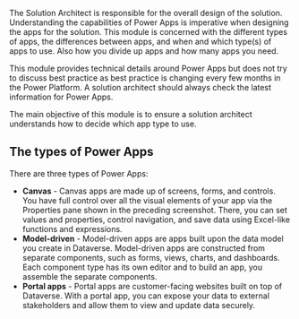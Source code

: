 The Solution Architect is responsible for the overall design of the solution. Understanding the capabilities of Power Apps is imperative when designing the apps for the solution. This module is concerned with the different types of apps, the differences between apps, and when and which type(s) of apps to use. Also how you divide up apps and how many apps you need.

This module provides technical details around Power Apps but does not try to discuss best practice as best practice is changing every few months in the Power Platform. A solution architect should always check the latest information for Power Apps.

The main objective of this module is to ensure a solution architect understands how to decide which app type to use.

## The types of Power Apps

There are three types of Power Apps:

- **Canvas** - Canvas apps are made up of screens, forms, and controls. You have full control over all the visual elements of your app via the Properties pane shown in the preceding screenshot. There, you can set values and properties, control navigation, and save data using Excel-like functions and expressions.
- **Model-driven** - Model-driven apps are apps built upon the data model you create in Dataverse. Model-driven apps are constructed from separate components, such as forms, views, charts, and dashboards. Each component type has its own editor and to build an app, you assemble the separate components.
- **Portal apps** - Portal apps are customer-facing websites built on top of Dataverse. With a portal app, you can expose your data to external stakeholders and allow them to view and update data securely.
